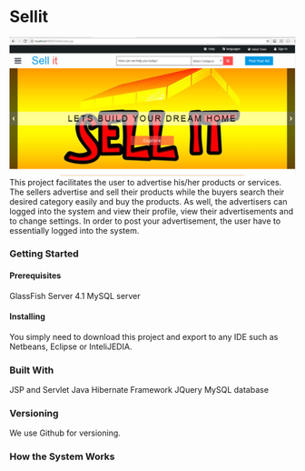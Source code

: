 # Sellit
![alt text](screenshots/index.PNG "Index")
This project facilitates the user to advertise his/her products or services. The sellers advertise and sell their products while the buyers search their desired category easily and buy the products. As well, the advertisers can logged into the system and view their profile, view their advertisements and to change settings. In order to post your advertisement, the user have to essentially logged into the system. 

### Getting Started
#### Prerequisites
GlassFish Server 4.1
MySQL server
#### Installing
You simply need to download this project and export to any IDE such as Netbeans, Eclipse or InteliJEDIA. 

### Built With
JSP and Servlet
Java 
Hibernate Framework
JQuery
MySQL database

### Versioning
We use Github for versioning. 

### How the System Works

